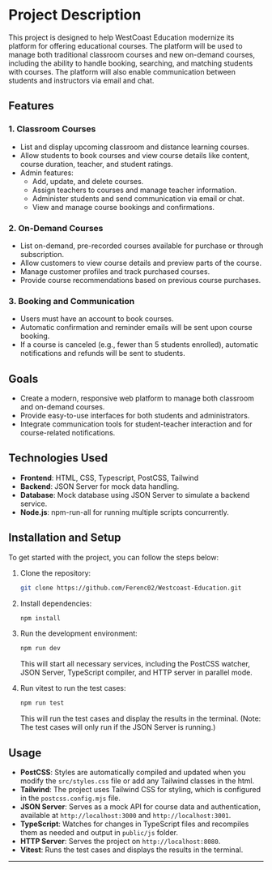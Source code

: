 # Project Description

This project is designed to help WestCoast Education modernize its platform for offering educational courses. The platform will be used to manage both traditional classroom courses and new on-demand courses, including the ability to handle booking, searching, and matching students with courses. The platform will also enable communication between students and instructors via email and chat.

## Features

### 1. **Classroom Courses**

- List and display upcoming classroom and distance learning courses.
- Allow students to book courses and view course details like content, course duration, teacher, and student ratings.
- Admin features:
  - Add, update, and delete courses.
  - Assign teachers to courses and manage teacher information.
  - Administer students and send communication via email or chat.
  - View and manage course bookings and confirmations.

### 2. **On-Demand Courses**

- List on-demand, pre-recorded courses available for purchase or through subscription.
- Allow customers to view course details and preview parts of the course.
- Manage customer profiles and track purchased courses.
- Provide course recommendations based on previous course purchases.

### 3. **Booking and Communication**

- Users must have an account to book courses.
- Automatic confirmation and reminder emails will be sent upon course booking.
- If a course is canceled (e.g., fewer than 5 students enrolled), automatic notifications and refunds will be sent to students.

## Goals

- Create a modern, responsive web platform to manage both classroom and on-demand courses.
- Provide easy-to-use interfaces for both students and administrators.
- Integrate communication tools for student-teacher interaction and for course-related notifications.

## Technologies Used

- **Frontend**: HTML, CSS, Typescript, PostCSS, Tailwind
- **Backend**: JSON Server for mock data handling.
- **Database**: Mock database using JSON Server to simulate a backend service.
- **Node.js**: npm-run-all for running multiple scripts concurrently.

## Installation and Setup

To get started with the project, you can follow the steps below:

1. Clone the repository:

   ```bash
   git clone https://github.com/Ferenc02/Westcoast-Education.git
   ```

2. Install dependencies:

   ```bash
   npm install
   ```

3. Run the development environment:

   ```bash
   npm run dev
   ```

   This will start all necessary services, including the PostCSS watcher, JSON Server, TypeScript compiler, and HTTP server in parallel mode.

4. Run vitest to run the test cases:

   ```bash
   npm run test
   ```

   This will run the test cases and display the results in the terminal. (Note: The test cases will only run if the JSON Server is running.)

## Usage

- **PostCSS**: Styles are automatically compiled and updated when you modify the `src/styles.css` file or add any Tailwind classes in the html.
- **Tailwind**: The project uses Tailwind CSS for styling, which is configured in the `postcss.config.mjs` file.
- **JSON Server**: Serves as a mock API for course data and authentication, available at `http://localhost:3000` and `http://localhost:3001`.
- **TypeScript**: Watches for changes in TypeScript files and recompiles them as needed and output in `public/js` folder.
- **HTTP Server**: Serves the project on `http://localhost:8080`.
- **Vitest**: Runs the test cases and displays the results in the terminal.

---
